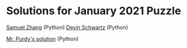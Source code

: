 # Solutions for January 2021 Puzzle

[Samuel Zhang](sam_python.py) (Python)
[Devin Schwartz](https://repl.it/@DevinS73/ShamefulRoyalTrial) (Python)

[Mr. Purdy's solution](my_solution.py) (Python)